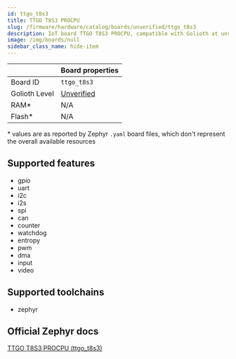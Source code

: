 ```yaml
---
id: ttgo_t8s3
title: TTGO T8S3 PROCPU
slug: /firmware/hardware/catalog/boards/unverified/ttgo_t8s3
description: IoT board TTGO T8S3 PROCPU, compatible with Golioth at unverified level.
image: /img/boards/null
sidebar_class_name: hide-item
---
```


[//]: # (This is an auto-generated file, do not edit! Changes to it will be lost upon re-generation)



|                | Board properties     |
| -------------  | -------------------- |
| Board ID       | `ttgo_t8s3` |
| Golioth Level  | [Unverified](/firmware/hardware#unverified-boards) |
| RAM*           | N/A |
| Flash*         | N/A |

\* values are as reported by Zephyr `.yaml` board files, which don't represent the overall available resources



## Supported features

* gpio
* uart
* i2c
* i2s
* spi
* can
* counter
* watchdog
* entropy
* pwm
* dma
* input
* video

## Supported toolchains

* zephyr

## Official Zephyr docs

[TTGO T8S3 PROCPU (ttgo_t8s3)](https://docs.zephyrproject.org/latest/boards/lilygo/ttgo_t8s3/doc/index.html)
